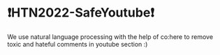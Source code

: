 # ❗HTN2022-SafeYoutube❗

We use natural language processing with the help of co:here to remove toxic and hateful comments in youtube section :)
